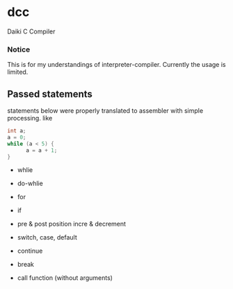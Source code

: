 # dcc
Daiki C Compiler

### Notice
This is for my understandings of interpreter-compiler.
Currently the usage is limited.


## Passed statements
statements below were properly translated to assembler with simple processing.
like

```c
int a;
a = 0;
while (a < 5) {
      a = a + 1;
}
```

- whlie

- do-whlie

- for

- if

- pre & post position incre & decrement

- switch, case, default

- continue

- break

- call function (without arguments)